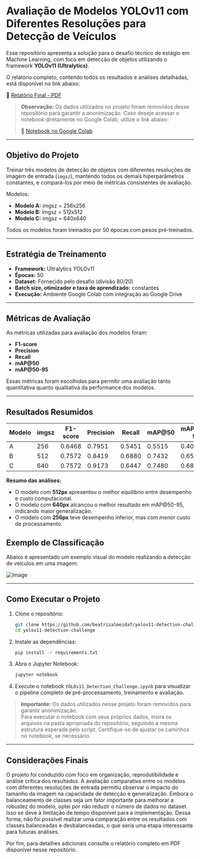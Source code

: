 # Avaliação de Modelos YOLOv11 com Diferentes Resoluções para Detecção de Veículos

Esse repositório apresenta a solução para o desafio técnico de estágio em Machine Learning, com foco em detecção de objetos utilizando o framework **YOLOv11 (Ultralytics)**.

O relatório completo, contendo todos os resultados e análises detalhadas, está disponível no link abaixo:

📄 [Relatório Final - PDF](https://github.com/beatrizalmeidaf/yolov11-detection-challenge/blob/main/relatorio-beatrizalmeida-desafio-disbral.pdf)

> **Observação:** Os dados utilizados no projeto foram removidos desse repositório para garantir a anonimização. Caso deseje acessar o notebook diretamente no Google Colab, utilize o link abaixo:
>
> 🔗 [Notebook no Google Colab](https://drive.google.com/file/d/1iTwIhn1we2A7IEs5S9foHsu7ohFl99Bw/view?usp=sharing)

---

## Objetivo do Projeto

Treinar três modelos de detecção de objetos com diferentes resoluções de imagem de entrada (`imgsz`), mantendo todos os demais hiperparâmetros constantes, e compará-los por meio de métricas consistentes de avaliação.

Modelos:

- **Modelo A:** imgsz = 256x256  
- **Modelo B:** imgsz = 512x512  
- **Modelo C:** imgsz = 640x640  

Todos os modelos foram treinados por 50 épocas com pesos pré-treinados.

---

## Estratégia de Treinamento

- **Framework:** Ultralytics YOLOv11  
- **Épocas:** 50  
- **Dataset:** Fornecido pelo desafio (divisão 80/20)  
- **Batch size, otimizador e taxa de aprendizado:** constantes  
- **Execução:** Ambiente Google Colab com integração ao Google Drive  

---

## Métricas de Avaliação

As métricas utilizadas para avaliação dos modelos foram:

- **F1-score**
- **Precision**
- **Recall**
- **mAP@50**
- **mAP@50-95**

Essas métricas foram escolhidas para permitir uma avaliação tanto quantitativa quanto qualitativa da performance dos modelos.

---

## Resultados Resumidos

| Modelo | imgsz | F1-score | Precision | Recall | mAP@50 | mAP@50-95 |
|--------|-------|----------|-----------|--------|--------|------------|
| A      | 256   | 0.6468   | 0.7951    | 0.5451 | 0.5515 | 0.4088     |
| B      | 512   | 0.7572   | 0.8419    | 0.6880 | 0.7432 | 0.6511     |
| C      | 640   | 0.7572   | 0.9173    | 0.6447 | 0.7480 | 0.6880     |

**Resumo das análises:**

- O modelo com **512px** apresentou o melhor equilíbrio entre desempenho e custo computacional.
- O modelo com **640px** alcançou o melhor resultado em mAP@50-95, indicando maior generalização.
- O modelo com **256px** teve desempenho inferior, mas com menor custo de processamento.


## Exemplo de Classificação

Abaixo é apresentado um exemplo visual do modelo realizando a detecção de veículos em uma imagem: 

![Image](https://github.com/user-attachments/assets/e40b0e97-d1dd-4a01-af2a-299cdc8ca33d)

---

## Como Executar o Projeto

1. Clone o repositório:
   ```bash
   git clone https://github.com/beatrizalmeidaf/yolov11-detection-challenge.git
   cd yolov11-detection-challenge
   ```

2. Instale as dependências:
   ```bash
   pip install -r requirements.txt
   ```

3. Abra o Jupyter Notebook:
   ```bash
   jupyter notebook
   ```

4. Execute o notebook `YOLOv11_Detection_Challenge.ipynb` para visualizar o pipeline completo de pré-processamento, treinamento e avaliação.

> **Importante:** Os dados utilizados nesse projeto foram removidos para garantir anonimização.  
> Para executar o notebook com seus próprios dados, insira os arquivos na pasta apropriada do repositório, seguindo a mesma estrutura esperada pelo script. Certifique-se de ajustar os caminhos no notebook, se necessário.

---

## Considerações Finais

O projeto foi conduzido com foco em organização, reprodutibilidade e análise crítica dos resultados. A avaliação comparativa entre os modelos com diferentes resoluções de entrada permitiu observar o impacto do tamanho da imagem na capacidade de detecção e generalização. Embora o balanceamento de classes seja um fator importante para melhorar a robustez do modelo, optei por não reduzir o número de dados no dataset. Isso se deve à limitação de tempo disponível para a implementação. Dessa forma, não foi possível realizar uma comparação entre os resultados com classes balanceadas e desbalanceadas, o que seria uma etapa interessante para futuras análises.

Por fim, para detalhes adicionais consulte o relatório completo em PDF disponível nesse repositório.
